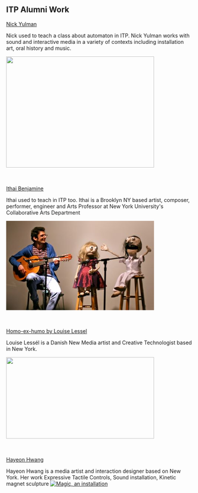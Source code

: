 
## ITP Alumni Work

[Nick Yulman](https://www.nysoundworks.org/) 

Nick used to teach a class about automaton in ITP. Nick Yulman works with sound and interactive media in a variety of contexts including installation art, oral history and music.

<img src="https://images.squarespace-cdn.com/content/v1/5cac12032727be67ae19a191/1554783819799-6CY6CE0LOU15Q3QW6OK8/Screen%2BShot%2B2019-04-09%2Bat%2B12.22.16%2BAM.jpg?format=750w"  width="400" height="300" />


<p>&nbsp;</p> 

[Ithai Benjamine](http://www.ithaibenjamin.com/index.html)

Ithai used to teach in ITP too. Ithai is a Brooklyn NY based artist, composer, performer, engineer and Arts Professor at New York University's Collaborative Arts Department

![ithai benjamine](images/ithai_benjamine.jpg)

<p>&nbsp;</p> 

[Homo-ex-humo by Louise Lessel](https://www.louiselessel.com/portfolio_page/homo-ex-humo/)

Louise Lessél is a Danish New Media artist and Creative Technologist based in New York. 

<img src="https://www.louiselessel.com/wp-content/uploads/2020/04/8W0B0532.jpg"  width="400" height="220" />

<p>&nbsp;</p> 

[Hayeon Hwang](https://www.hhayeon.com/)

Hayeon Hwang is a media artist and interaction designer based on New York. Her work Expressive Tactile Controls, Sound installation, Kinetic magnet sculpture
[<img src="https://payload.cargocollective.com/1/10/335242/13286000/MagIc_00_670.jpg"  alt="Magic, an installation" width="400"/>](https://vimeo.com/280129245)
